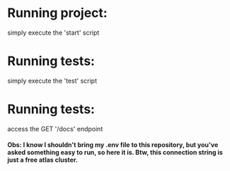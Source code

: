 <h1>Running project: </h1>
<p>simply execute the 'start' script</p>

<h1>Running tests: </h1>
<p>simply execute the 'test' script</p>

<h1>Running tests: </h1>
<p>access the GET '/docs' endpoint</p>

<h4>Obs: I know I shouldn't bring my .env file to this repository, but you've asked something easy to run, so here it is. Btw, this connection string is just a free atlas cluster.</h4>
